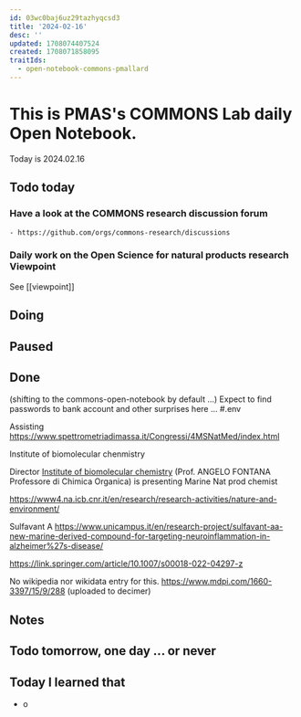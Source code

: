```yaml
---
id: 03wc0baj6uz29tazhyqcsd3
title: '2024-02-16'
desc: ''
updated: 1708074407524
created: 1708071858095
traitIds:
  - open-notebook-commons-pmallard
---
```


# This is PMAS's COMMONS Lab daily Open Notebook.

Today is 2024.02.16

## Todo today

### Have a look at the COMMONS research discussion forum
    - https://github.com/orgs/commons-research/discussions

### Daily work on the Open Science for natural products research Viewpoint

See [[viewpoint]]


###
###

## Doing

## Paused

## Done

(shifting to the commons-open-notebook by default ...)
Expect to find passwords to bank account and other surprises here ... #.env 

Assisting https://www.spettrometriadimassa.it/Congressi/4MSNatMed/index.html


Institute of biomolecular chenmistry

Director [Institute of biomolecular chemistry](https://www4.na.icb.cnr.it/en/) (Prof. ANGELO FONTANA Professore di Chimica Organica) is presenting
Marine Nat prod chemist




https://www4.na.icb.cnr.it/en/research/research-activities/nature-and-environment/

Sulfavant A
https://www.unicampus.it/en/research-project/sulfavant-aa-new-marine-derived-compound-for-targeting-neuroinflammation-in-alzheimer%27s-disease/

https://link.springer.com/article/10.1007/s00018-022-04297-z

No wikipedia nor wikidata entry for this.
https://www.mdpi.com/1660-3397/15/9/288 (uploaded to decimer)






## Notes



## Todo tomorrow, one day ... or never 


###
###


## Today I learned that

- o